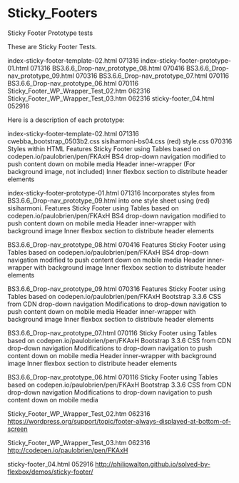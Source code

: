 # Sticky_Footers
Sticky Footer Prototype tests 

These are Sticky Footer Tests.

index-sticky-footer-template-02.html		071316
index-sticky-footer-prototype-01.html		071316
BS3.6.6_Drop-nav_prototype_08.html		070416
BS3.6.6_Drop-nav_prototype_09.html		070316
BS3.6.6_Drop-nav_prototype_07.html		070116
BS3.6.6_Drop-nav_prototype_06.html		070116
Sticky_Footer_WP_Wrapper_Test_02.htm	062316
Sticky_Footer_WP_Wrapper_Test_03.htm	062316
sticky-footer_04.html						052916


Here is a description of each prototype:


index-sticky-footer-template-02.html		071316
cwebba_bootstrap_0503b2.css
sisiharmoni-bs04.css (red)
style.css			070316
Styles within HTML
  Features
	Sticky Footer using Tables based on codepen.io/paulobrien/pen/FKAxH
	BS4 drop-down navigation modified to push content down on mobile media
	Header inner-wrapper (For background image, not included)
	Inner flexbox section to distribute header elements


index-sticky-footer-prototype-01.html		071316
Incorporates styles from BS3.6.6_Drop-nav_prototype_09.html into one style sheet using (red) sisiharmoni.
  Features
	Sticky Footer using Tables based on codepen.io/paulobrien/pen/FKAxH
	BS4 drop-down navigation modified to push content down on mobile media
	Header inner-wrapper with background image
	Inner flexbox section to distribute header elements


BS3.6.6_Drop-nav_prototype_08.html		070416
  Features
	Sticky Footer using Tables based on codepen.io/paulobrien/pen/FKAxH
	BS4 drop-down navigation modified to push content down on mobile media
	Header inner-wrapper with background image
	Inner flexbox section to distribute header elements


BS3.6.6_Drop-nav_prototype_09.html		070316
  Features
	Sticky Footer using Tables based on codepen.io/paulobrien/pen/FKAxH
	Bootstrap 3.3.6 CSS from CDN drop-down navigation 
	Modifications to drop-down navigation to push content down on mobile media
	Header inner-wrapper with background image
	Inner flexbox section to distribute header elements


BS3.6.6_Drop-nav_prototype_07.html		070116
	Sticky Footer using Tables based on codepen.io/paulobrien/pen/FKAxH
	Bootstrap 3.3.6 CSS from CDN drop-down navigation 
	Modifications to drop-down navigation to push content down on mobile media
	Header inner-wrapper with background image
	Inner flexbox section to distribute header elements


BS3.6.6_Drop-nav_prototype_06.html		070116
	Sticky Footer using Tables based on codepen.io/paulobrien/pen/FKAxH
	Bootstrap 3.3.6 CSS from CDN drop-down navigation 
	Modifications to drop-down navigation to push content down on mobile media


Sticky_Footer_WP_Wrapper_Test_02.htm	062316
https://wordpress.org/support/topic/footer-always-displayed-at-bottom-of-screen


Sticky_Footer_WP_Wrapper_Test_03.htm	062316
http://codepen.io/paulobrien/pen/FKAxH


sticky-footer_04.html						052916
http://philipwalton.github.io/solved-by-flexbox/demos/sticky-footer/







